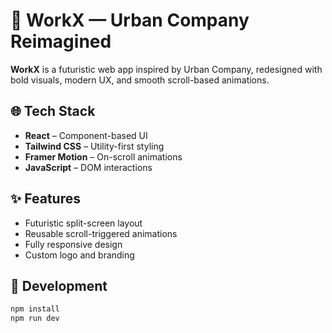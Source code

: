 # 🚀 WorkX — Urban Company Reimagined

**WorkX** is a futuristic web app inspired by Urban Company, redesigned with bold visuals, modern UX, and smooth scroll-based animations.

## 🌐 Tech Stack
- **React** – Component-based UI
- **Tailwind CSS** – Utility-first styling
- **Framer Motion** – On-scroll animations
- **JavaScript** – DOM interactions

## ✨ Features
- Futuristic split-screen layout
- Reusable scroll-triggered animations
- Fully responsive design
- Custom logo and branding

## 🚧 Development
```bash
npm install
npm run dev
